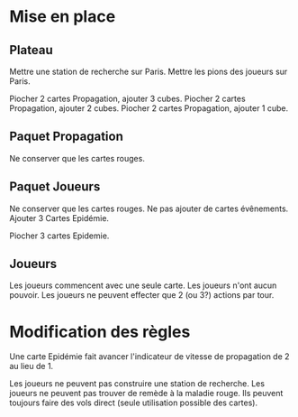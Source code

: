 # Mise en place

## Plateau

Mettre une station de recherche sur Paris.
Mettre les pions des joueurs sur Paris.

Piocher 2 cartes Propagation, ajouter 3 cubes.
Piocher 2 cartes Propagation, ajouter 2 cubes.
Piocher 2 cartes Propagation, ajouter 1 cube.

## Paquet Propagation

Ne conserver que les cartes rouges.

## Paquet Joueurs

Ne conserver que les cartes rouges.
Ne pas ajouter de cartes évênements.
Ajouter 3 Cartes Epidémie.

Piocher 3 cartes Epidemie.

## Joueurs

Les joueurs commencent avec une seule carte. 
Les joueurs n'ont aucun pouvoir.
Les joueurs ne peuvent effecter que 2 (ou 3?) actions par tour.

# Modification des règles

Une carte Epidémie fait avancer l'indicateur de vitesse de propagation de 2 au lieu de 1.

Les joueurs ne peuvent pas construire une station de recherche.
Les joueurs ne peuvent pas trouver de remède à la maladie rouge.
Ils peuvent toujours faire des vols direct (seule utilisation possible des cartes).

